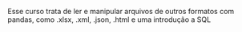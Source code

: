 Esse curso trata de ler e manipular arquivos de outros formatos com pandas, como .xlsx, .xml, .json, .html e uma introdução a SQL
